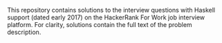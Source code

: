 This repository contains solutions to the interview questions with Haskell support (dated early 2017) on the HackerRank For Work job interview platform. For clarity, solutions contain the full text of the problem description.  
